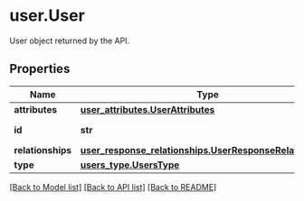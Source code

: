 # user.User

User object returned by the API.
## Properties
Name | Type | Description | Notes
------------ | ------------- | ------------- | -------------
**attributes** | [**user_attributes.UserAttributes**](UserAttributes.md) |  | [optional] 
**id** | **str** | ID of the user. | [optional] 
**relationships** | [**user_response_relationships.UserResponseRelationships**](UserResponseRelationships.md) |  | [optional] 
**type** | [**users_type.UsersType**](UsersType.md) |  | [optional] 

[[Back to Model list]](../README.md#documentation-for-models) [[Back to API list]](../README.md#documentation-for-api-endpoints) [[Back to README]](../README.md)


